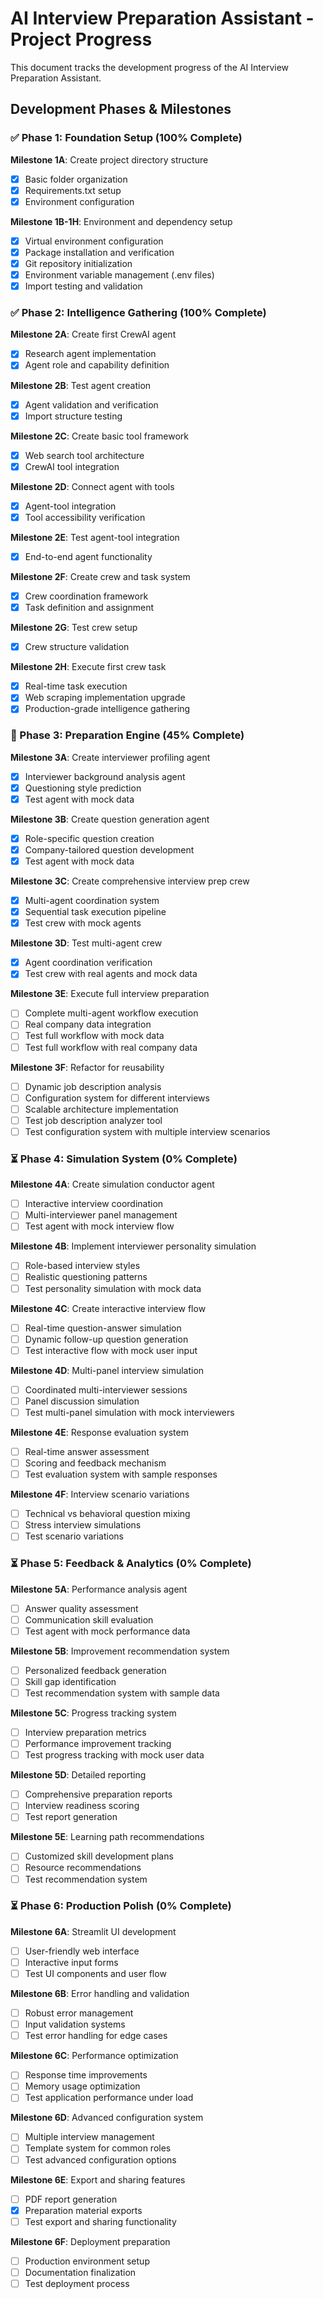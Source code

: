 # AI Interview Preparation Assistant - Project Progress

This document tracks the development progress of the AI Interview Preparation Assistant.

## Development Phases & Milestones

### ✅ Phase 1: Foundation Setup (100% Complete)

**Milestone 1A**: Create project directory structure

- [x] Basic folder organization
- [x] Requirements.txt setup
- [x] Environment configuration

**Milestone 1B-1H**: Environment and dependency setup

- [x] Virtual environment configuration
- [x] Package installation and verification
- [x] Git repository initialization
- [x] Environment variable management (.env files)
- [x] Import testing and validation

### ✅ Phase 2: Intelligence Gathering (100% Complete)

**Milestone 2A**: Create first CrewAI agent

- [x] Research agent implementation
- [x] Agent role and capability definition

**Milestone 2B**: Test agent creation

- [x] Agent validation and verification
- [x] Import structure testing

**Milestone 2C**: Create basic tool framework

- [x] Web search tool architecture
- [x] CrewAI tool integration

**Milestone 2D**: Connect agent with tools

- [x] Agent-tool integration
- [x] Tool accessibility verification

**Milestone 2E**: Test agent-tool integration

- [x] End-to-end agent functionality

**Milestone 2F**: Create crew and task system

- [x] Crew coordination framework
- [x] Task definition and assignment

**Milestone 2G**: Test crew setup

- [x] Crew structure validation

**Milestone 2H**: Execute first crew task

- [x] Real-time task execution
- [x] Web scraping implementation upgrade
- [x] Production-grade intelligence gathering

### 🔧 Phase 3: Preparation Engine (45% Complete)

**Milestone 3A**: Create interviewer profiling agent

- [x] Interviewer background analysis agent
- [x] Questioning style prediction
- [x] Test agent with mock data

**Milestone 3B**: Create question generation agent

- [x] Role-specific question creation
- [x] Company-tailored question development
- [x] Test agent with mock data

**Milestone 3C**: Create comprehensive interview prep crew

- [x] Multi-agent coordination system
- [x] Sequential task execution pipeline
- [x] Test crew with mock agents

**Milestone 3D**: Test multi-agent crew

- [x] Agent coordination verification
- [x] Test crew with real agents and mock data

**Milestone 3E**: Execute full interview preparation

- [ ] Complete multi-agent workflow execution
- [ ] Real company data integration
- [ ] Test full workflow with mock data
- [ ] Test full workflow with real company data

**Milestone 3F**: Refactor for reusability

- [ ] Dynamic job description analysis
- [ ] Configuration system for different interviews
- [ ] Scalable architecture implementation
- [ ] Test job description analyzer tool
- [ ] Test configuration system with multiple interview scenarios

### ⏳ Phase 4: Simulation System (0% Complete)

**Milestone 4A**: Create simulation conductor agent

- [ ] Interactive interview coordination
- [ ] Multi-interviewer panel management
- [ ] Test agent with mock interview flow

**Milestone 4B**: Implement interviewer personality simulation

- [ ] Role-based interview styles
- [ ] Realistic questioning patterns
- [ ] Test personality simulation with mock data

**Milestone 4C**: Create interactive interview flow

- [ ] Real-time question-answer simulation
- [ ] Dynamic follow-up question generation
- [ ] Test interactive flow with mock user input

**Milestone 4D**: Multi-panel interview simulation

- [ ] Coordinated multi-interviewer sessions
- [ ] Panel discussion simulation
- [ ] Test multi-panel simulation with mock interviewers

**Milestone 4E**: Response evaluation system

- [ ] Real-time answer assessment
- [ ] Scoring and feedback mechanism
- [ ] Test evaluation system with sample responses

**Milestone 4F**: Interview scenario variations

- [ ] Technical vs behavioral question mixing
- [ ] Stress interview simulations
- [ ] Test scenario variations

### ⏳ Phase 5: Feedback & Analytics (0% Complete)

**Milestone 5A**: Performance analysis agent

- [ ] Answer quality assessment
- [ ] Communication skill evaluation
- [ ] Test agent with mock performance data

**Milestone 5B**: Improvement recommendation system

- [ ] Personalized feedback generation
- [ ] Skill gap identification
- [ ] Test recommendation system with sample data

**Milestone 5C**: Progress tracking system

- [ ] Interview preparation metrics
- [ ] Performance improvement tracking
- [ ] Test progress tracking with mock user data

**Milestone 5D**: Detailed reporting

- [ ] Comprehensive preparation reports
- [ ] Interview readiness scoring
- [ ] Test report generation

**Milestone 5E**: Learning path recommendations

- [ ] Customized skill development plans
- [ ] Resource recommendations
- [ ] Test recommendation system

### ⏳ Phase 6: Production Polish (0% Complete)

**Milestone 6A**: Streamlit UI development

- [ ] User-friendly web interface
- [ ] Interactive input forms
- [ ] Test UI components and user flow

**Milestone 6B**: Error handling and validation

- [ ] Robust error management
- [ ] Input validation systems
- [ ] Test error handling for edge cases

**Milestone 6C**: Performance optimization

- [ ] Response time improvements
- [ ] Memory usage optimization
- [ ] Test application performance under load

**Milestone 6D**: Advanced configuration system

- [ ] Multiple interview management
- [ ] Template system for common roles
- [ ] Test advanced configuration options

**Milestone 6E**: Export and sharing features

- [ ] PDF report generation
- [x] Preparation material exports
- [ ] Test export and sharing functionality

**Milestone 6F**: Deployment preparation

- [ ] Production environment setup
- [ ] Documentation finalization
- [ ] Test deployment process
